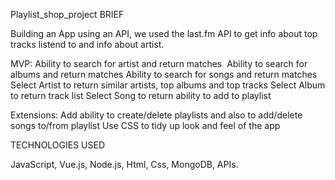 Playlist_shop_project
BRIEF

Building an App using an API, we used the last.fm API to get info about top tracks listend to and info about artist.

MVP:
Ability to search for artist and return matches 
Ability to search for albums and return matches
Ability to search for songs and return matches
Select Artist to return similar artists, top albums and top tracks
Select Album to return track list
Select Song to return ability to add to playlist

Extensions:
Add ability to create/delete playlists and also to add/delete songs to/from playlist
Use CSS to tidy up look and feel of the app




TECHNOLOGIES USED

JavaScript, Vue.js, Node.js, Html, Css, MongoDB, APIs.
